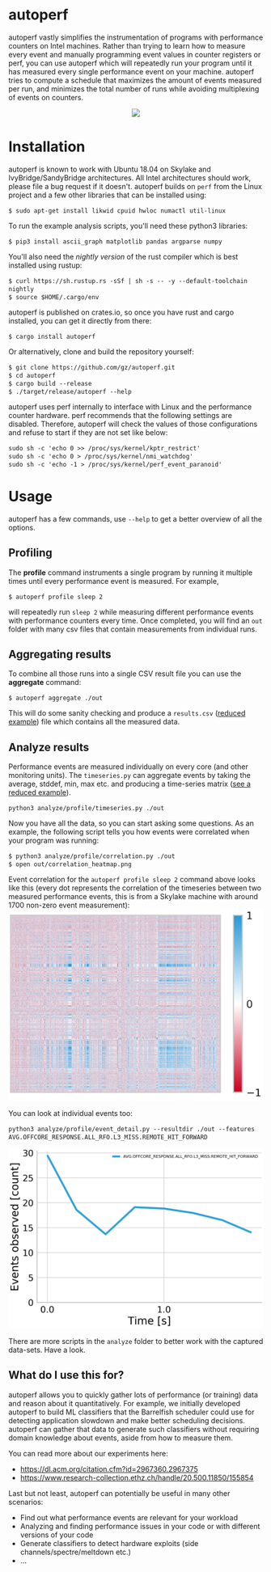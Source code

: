 # autoperf

autoperf vastly simplifies the instrumentation of programs with performance
counters on Intel machines. Rather than trying to learn how to measure every
event and manually programming event values in counter registers or perf, you
can use autoperf which will repeatedly run your program until it has measured
every single performance event on your machine. autoperf tries to compute a
schedule that maximizes the amount of events measured per run, and
minimizes the total number of runs while avoiding multiplexing of events on
counters.

<p align="center">
    <img src="https://gz.github.io/autoperf/doc/intro.svg">
</p>

# Installation

autoperf is known to work with Ubuntu 18.04 on Skylake and
IvyBridge/SandyBridge architectures. All Intel architectures should work,
please file a bug request if it doesn't. autoperf builds on `perf` from the
Linux project and a few other libraries that can be installed using:

```
$ sudo apt-get install likwid cpuid hwloc numactl util-linux
```

To run the example analysis scripts, you'll need these python3 libraries:
```
$ pip3 install ascii_graph matplotlib pandas argparse numpy
```

You'll also need the *nightly version* of the rust compiler which is 
best installed using rustup:
```
$ curl https://sh.rustup.rs -sSf | sh -s -- -y --default-toolchain nightly
$ source $HOME/.cargo/env
```

autoperf is published on crates.io, so once you have rust and cargo installed, 
you can get it directly from there:
```
$ cargo install autoperf
```

Or alternatively, clone and build the repository yourself:
```
$ git clone https://github.com/gz/autoperf.git
$ cd autoperf
$ cargo build --release
$ ./target/release/autoperf --help
```

autoperf uses perf internally to interface with Linux and the performance
counter hardware. perf recommends that the following settings are disabled.
Therefore, autoperf will check the values of those configurations and refuse to
start if they are not set like below:
```
sudo sh -c 'echo 0 >> /proc/sys/kernel/kptr_restrict'
sudo sh -c 'echo 0 > /proc/sys/kernel/nmi_watchdog'
sudo sh -c 'echo -1 > /proc/sys/kernel/perf_event_paranoid'
```

# Usage

autoperf has a few commands, use `--help` to get a better overview of all the
options.

## Profiling

The **profile** command instruments a single program by running it multiple times
until every performance event is measured. For example,
```
$ autoperf profile sleep 2
```
will repeatedly run `sleep 2` while measuring different performance events 
with performance counters every time. Once completed, you will find an `out`
folder with many csv files that contain measurements from individual runs.

## Aggregating results

To combine all those runs into a single CSV result file you can use the
**aggregate** command: 
```
$ autoperf aggregate ./out
``` 
This will do some sanity checking and produce a `results.csv` 
([reduced example](../master/doc/results.csv)) file which contains 
all the measured data.

## Analyze results

Performance events are measured individually on every core (and other
monitoring units). The `timeseries.py` can aggregate events by taking the
average, stddef, min, max etc. and producing a time-series matrix ([see a
reduced example](../master/doc/timeseries.csv)).

```
python3 analyze/profile/timeseries.py ./out
```

Now you have all the data, so you can start asking some questions. As an
example, the following script tells you how events were correlated
when your program was running:

```
$ python3 analyze/profile/correlation.py ./out
$ open out/correlation_heatmap.png
```

Event correlation for the `autoperf profile sleep 2` command
above looks like this (every dot represents the correlation of the timeseries 
between two measured performance events, this is from a Skylake machine with
around 1700 non-zero event measurement):
![Correlation Heatmap](/doc/correlation_heatmap.png)

You can look at individual events too:
```
python3 analyze/profile/event_detail.py --resultdir ./out --features AVG.OFFCORE_RESPONSE.ALL_RFO.L3_MISS.REMOTE_HIT_FORWARD
```
![Plot events](/doc/perf_event_plot.png)

There are more scripts in the `analyze` folder to better work with the captured 
data-sets. Have a look.

## What do I use this for?

autoperf allows you to quickly gather lots of performance (or training) data and
reason about it quantitatively. For example, we initially developed autoperf to
build ML classifiers that the Barrelfish scheduler could use for detecting
application slowdown and make better scheduling decisions. autoperf can gather
that data to generate such classifiers without requiring domain knowledge about 
events, aside from how to measure them.

You can read more about our experiments here:

* https://dl.acm.org/citation.cfm?id=2967360.2967375 
* https://www.research-collection.ethz.ch/handle/20.500.11850/155854

Last but not least, autoperf can potentially be useful in many other scenarios:
 * Find out what performance events are relevant for your workload
 * Analyzing and finding performance issues in your code or with different versions of your code
 * Generate classifiers to detect hardware exploits (side channels/spectre/meltdown etc.)
 * ...

